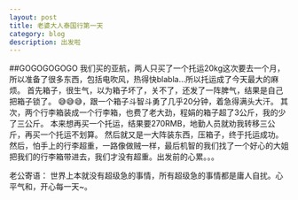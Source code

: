 ```yaml
---
layout: post
title: 老婆大人泰国行第一天
category: blog
description: 出发啦
---
```

##GOGOGOGOGO
我们买的亚航，两人只买了一个托运20kg这次要去一个月，所以准备了很多东西，包括电吹风，热得快blabla...所以托运成了今天最大的麻烦。
首先箱子，很生气，以为箱子坏了，关不了，还发了一阵脾气，结果是自己把箱子锁了。
😅😅😅，跟一个箱子斗智斗勇了几乎20分钟，着急得满头大汗。
其次，两个行李箱装成一个行李箱，也费了老大劲，程娟的箱子超了3公斤，我的少了三公斤。
本来想再买一个托运，结果要270RMB，地勤人员就劝我转移三公斤，再买一个托运不划算。
然后就又是一大阵装东西，压箱子，终于托运成功。
然后，怕手上的行李超重，一路像做贼一样，最后机智的我们找了一个好心的大姐把我们的行李箱带进去，我们才没有超重。出发前的心累。。。


老公寄语：
世界上本就没有超级急的事情，所有超级急的事情都是庸人自扰。心平气和，开心每一天~。

